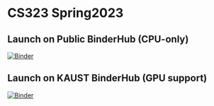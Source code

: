 # CS323 Spring2023

## Launch on Public BinderHub (CPU-only)

[![Binder](https://mybinder.org/badge_logo.svg)](https://mybinder.org/v2/gh/hammoudhasan/CS323_Spring2023/HEAD)

## Launch on KAUST BinderHub (GPU support)

[![Binder](https://mybinder.org/badge_logo.svg)](https://ai-binder.kaust.edu.sa/v2/gh/hammoudhasan/CS323_Spring2023/HEAD)
